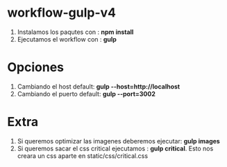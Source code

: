 # workflow-gulp-v4

1. Instalamos los paqutes con : **npm install**
2. Ejecutamos el workflow con : **gulp**

# Opciones
1. Cambiando el host default:  **gulp --host=http://localhost**
2. Cambiando el puerto default:  **gulp --port=3002**

# Extra

1. Si queremos optimizar las imagenes deberemos ejecutar: **gulp images**
2. Si queremos sacar el css critical ejecutamos : **gulp critical**. Esto nos creara un css aparte en static/css/critical.css
